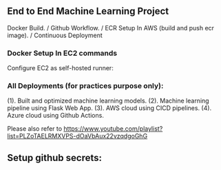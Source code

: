 ## End to End Machine Learning Project
Docker Build. /
Github Workflow. /
ECR Setup In AWS (build and push ecr image). /
Continuous Deployment

### Docker Setup In EC2 commands
Configure EC2 as self-hosted runner:

### All Deployments (for practices purpose only):
(1). Built and optimized machine learning models.
(2). Machine learning pipeline using Flask Web App.
(3). AWS cloud using CICD pipelines.
(4). Azure cloud using Github Actions.

Please also refer to https://www.youtube.com/playlist?list=PLZoTAELRMXVPS-dOaVbAux22vzqdgoGhG

## Setup github secrets:

